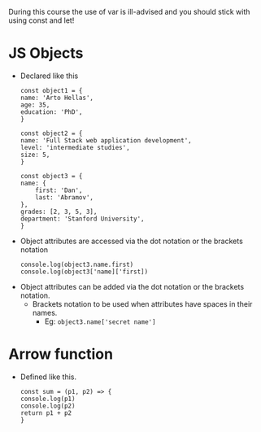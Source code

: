 During this course the use of var is ill-advised and you should stick with using const and let! 

# JS Objects
- Declared like this
    ```
    const object1 = {
    name: 'Arto Hellas',
    age: 35,
    education: 'PhD',
    }

    const object2 = {
    name: 'Full Stack web application development',
    level: 'intermediate studies',
    size: 5,
    }

    const object3 = {
    name: {
        first: 'Dan',
        last: 'Abramov',
    },
    grades: [2, 3, 5, 3],
    department: 'Stanford University',
    }
    ```
- Object attributes are accessed via the dot notation or the brackets notation
    ```
    console.log(object3.name.first)
    console.log(object3['name]['first])
    ```
- Object attributes can be added via the dot notation or the brackets notation. 
    - Brackets notation to be used when attributes have spaces in their names. 
        - Eg: `object3.name['secret name']`


# Arrow function
- Defined like this.
    ```
    const sum = (p1, p2) => {
    console.log(p1)
    console.log(p2)
    return p1 + p2
    }
    ```